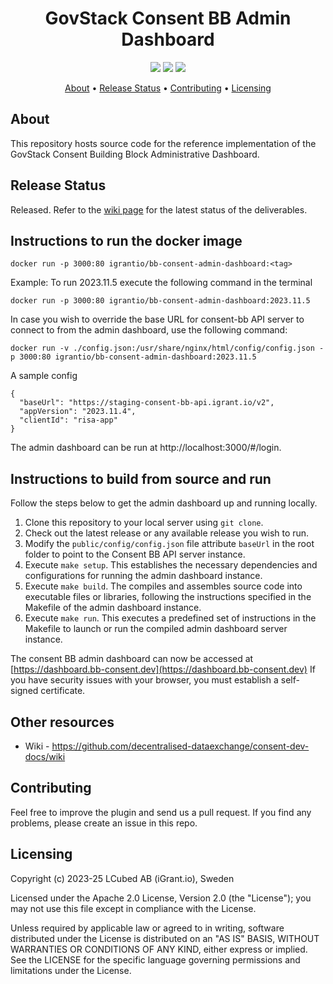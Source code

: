<h1 align="center">
    GovStack Consent BB Admin Dashboard
</h1>

<p align="center">
    <a href="/../../commits/" title="Last Commit"><img src="https://img.shields.io/github/last-commit/decentralised-dataexchange/bb-consent-admin-dashboard?style=flat"></a>
    <a href="/../../issues" title="Open Issues"><img src="https://img.shields.io/github/issues/decentralised-dataexchange/bb-consent-admin-dashboard?style=flat"></a>
    <a href="./LICENSE" title="License"><img src="https://img.shields.io/badge/License-Apache%202.0-yellowgreen?style=flat"></a>
</p>

<p align="center">
  <a href="#about">About</a> •
  <a href="#release-status">Release Status</a> •
  <a href="#contributing">Contributing</a> •
  <a href="#licensing">Licensing</a>
</p>

## About

This repository hosts source code for the reference implementation of the GovStack Consent Building Block Administrative Dashboard.

## Release Status

Released. Refer to the [wiki page](https://github.com/decentralised-dataexchange/bb-consent-docs/wiki/wps-and-deliverables) for the latest status of the deliverables.

## Instructions to run the docker image

`docker run -p 3000:80 igrantio/bb-consent-admin-dashboard:<tag>`

Example: To run 2023.11.5 execute the following command in the terminal 

`docker run -p 3000:80 igrantio/bb-consent-admin-dashboard:2023.11.5`

In case you wish to override the base URL for consent-bb API server to connect to from the admin dashboard, use the following command:

`docker run -v ./config.json:/usr/share/nginx/html/config/config.json -p 3000:80 igrantio/bb-consent-admin-dashboard:2023.11.5`

A sample config 

```
{
  "baseUrl": "https://staging-consent-bb-api.igrant.io/v2",
  "appVersion": "2023.11.4",
  "clientId": "risa-app"
}
```

The admin dashboard can be run at http://localhost:3000/#/login.

## Instructions to build from source and run

Follow the steps below to get the admin dashboard up and running locally.

1. Clone this repository to your local server using `git clone`.
2. Check out the latest release or any available release you wish to run.
3. Modify the `public/config/config.json` file attribute `baseUrl` in the root folder to point to the Consent BB API server instance.
4. Execute `make setup`. This establishes the necessary dependencies and configurations for running the admin dashboard instance.
5. Execute `make build`. The compiles and assembles source code into executable files or libraries, following the instructions specified in the Makefile of the admin dashboard instance.
6. Execute `make run`.  This executes a predefined set of instructions in the  Makefile to launch or run the compiled admin dashboard server instance.

The consent BB admin dashboard can now be accessed at [https://dashboard.bb-consent.dev](https://dashboard.bb-consent.dev) If you have security issues with your browser, you must establish a self-signed certificate.

## Other resources

* Wiki - https://github.com/decentralised-dataexchange/consent-dev-docs/wiki

## Contributing

Feel free to improve the plugin and send us a pull request. If you find any problems, please create an issue in this repo.

## Licensing
Copyright (c) 2023-25 LCubed AB (iGrant.io), Sweden

Licensed under the Apache 2.0 License, Version 2.0 (the "License"); you may not use this file except in compliance with the License.

Unless required by applicable law or agreed to in writing, software distributed under the License is distributed on an "AS IS" BASIS, WITHOUT WARRANTIES OR CONDITIONS OF ANY KIND, either express or implied. See the LICENSE for the specific language governing permissions and limitations under the License.
